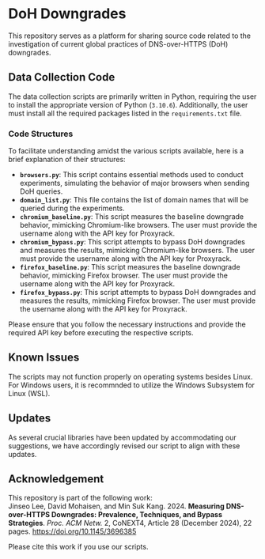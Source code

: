 # DoH Downgrades
This repository serves as a platform for sharing source code related to the investigation of current global practices of DNS-over-HTTPS (DoH) downgrades.

## Data Collection Code
The data collection scripts are primarily written in Python, requiring the user to install the appropriate version of Python (`3.10.6`). Additionally, the user must install all the required packages listed in the `requirements.txt` file.

### Code Structures
To facilitate understanding amidst the various scripts available, here is a brief explanation of their structures:

* **`browsers.py`**: This script contains essential methods used to conduct experiments, simulating the behavior of major browsers when sending DoH queries.
* **`domain_list.py`**: This file contains the list of domain names that will be queried during the experiments.
* **`chromium_baseline.py`**: This script measures the baseline downgrade behavior, mimicking Chromium-like browsers. The user must provide the username along with the API key for Proxyrack.
* **`chromium_bypass.py`**: This script attempts to bypass DoH downgrades and measures the results, mimicking Chromium-like browsers. The user must provide the username along with the API key for Proxyrack.
* **`firefox_baseline.py`**: This script measures the baseline downgrade behavior, mimicking Firefox browser. The user must provide the username along with the API key for Proxyrack.
* **`firefox_bypass.py`**: This script attempts to bypass DoH downgrades and measures the results, mimicking Firefox browser. The user must provide the username along with the API key for Proxyrack.

Please ensure that you follow the necessary instructions and provide the required API key before executing the respective scripts.

## Known Issues
The scripts may not function properly on operating systems besides Linux. For Windows users, it is recommnded to utilize the Windows Subsystem for Linux (WSL).

## Updates
As several crucial libraries have been updated by accommodating our suggestions, we have accordingly revised our script to align with these updates.

## Acknowledgement
This repository is part of the following work:  
Jinseo Lee, David Mohaisen, and Min Suk Kang. 2024. **Measuring DNS-over-HTTPS Downgrades: Prevalence, Techniques, and Bypass Strategies**. *Proc. ACM Netw.* 2, CoNEXT4, Article 28 (December 2024), 22 pages. https://doi.org/10.1145/3696385

Please cite this work if you use our scripts.